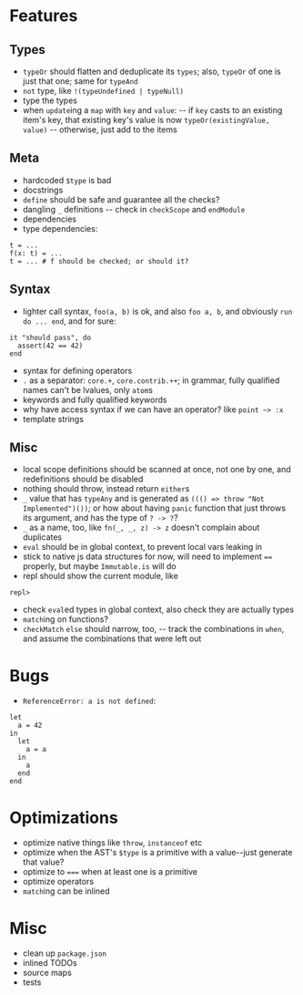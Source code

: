 # Features
## Types
- `typeOr` should flatten and deduplicate its `types`; also, `typeOr` of one is just that one; same for `typeAnd`
- `not` type, like `!(typeUndefined | typeNull)`
- type the types
- when `update`ing a `map` with `key` and `value`:
-- if `key` casts to an existing item's key, that existing key's value is now `typeOr(existingValue, value)`
-- otherwise, just add to the items

## Meta
- hardcoded `$type` is bad
- docstrings
- `define` should be safe and guarantee all the checks?
- dangling `_` definitions -- check in `checkScope` and `endModule`
- dependencies
- type dependencies:
```
t = ...
f(x: t) = ...
t = ... # f should be checked; or should it?
```

## Syntax
- lighter call syntax, `foo(a, b)` is ok, and also `foo a, b`, and obviously `run do ... end`, and for sure:
```
it "should pass", do
  assert(42 == 42)
end
```
- syntax for defining operators
- `.` as a separator: `core.+`, `core.contrib.++`; in grammar, fully qualified names can't be lvalues, only `atom`s
- keywords and fully qualified keywords
- why have access syntax if we can have an operator? like `point ~> :x`
- template strings

## Misc
- local scope definitions should be scanned at once, not one by one, and redefinitions should be disabled
- nothing should throw, instead return `either`s
- `_` value that has `typeAny` and is generated as `((() => throw "Not Implemented")())`; or how about having `panic` function that just throws its argument, and has the type of `? -> ?`?
- `_` as a name, too, like `fn(_, _, z) -> z` doesn't complain about duplicates
- `eval` should be in global context, to prevent local vars leaking in
- stick to native js data structures for now, will need to implement `==` properly, but maybe `Immutable.is` will do
- repl should show the current module, like
```
repl>
```
- check `eval`ed types in global context, also check they are actually types
- `match`ing on functions?
- `checkMatch` `else` should narrow, too, -- track the combinations in `when`, and assume the combinations that were left out

# Bugs
- `ReferenceError: a is not defined`:
```
let
  a = 42
in
  let
    a = a
  in
    a
  end
end
```

# Optimizations
- optimize native things like `throw`, `instanceof` etc
- optimize when the AST's `$type` is a primitive with a value--just generate that value?
- optimize to `===` when at least one is a primitive
- optimize operators
- `match`ing can be inlined

# Misc
- clean up `package.json`
- inlined TODOs
- source maps
- tests
